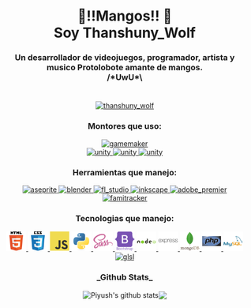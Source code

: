 <h1 align="center">🥭!!Mangos!! 🥭<br/> Soy Thanshuny_Wolf</h1>
<h3 align="center">Un desarrollador de videojuegos, programador, artista y musico Protolobote amante de mangos.<br/> /*UwU*\</h3>
<h1 align="center"></h1>

<p align="center"> <a href="https://twitter.com/thanshuny_wolf" target="blank"><img src="https://img.shields.io/twitter/follow/thanshuny_wolf?logo=twitter&style=for-the-badge" alt="thanshuny_wolf" /></a> 
 </p> 


<!--ENgines-->
<h3 align="center">Montores que uso:</h3>
<p align="center">
<a href="https://gamemaker.io/en/gamemaker" target="_blank" rel="noreferrer"> <img src="https://external-content.duckduckgo.com/iu/?u=https%3A%2F%2Fi-loadzone.com%2Fwp-content%2Fuploads%2F2020%2F06%2Fyoyo_logo_512.jpg&f=1&nofb=1" alt="gamemaker" width="40" height="40"/> </a><br/>
<a href="https://godotengine.org" target="_blank" rel="noreferrer"> <img src="https://upload.wikimedia.org/wikipedia/commons/thumb/6/6a/Godot_icon.svg/600px-Godot_icon.svg.png?20170822201738" alt="unity" width="40" height="40"/> </a>
<a href="https://unity.com/" target="_blank" rel="noreferrer"> <img src="https://www.vectorlogo.zone/logos/unity3d/unity3d-icon.svg" alt="unity" width="40" height="40"/> </a>
<a href="https://www.rpgmakerweb.com/products/rpg-maker-xp" target="_blank" rel="noreferrer"> <img src="https://images-wixmp-ed30a86b8c4ca887773594c2.wixmp.com/i/6ded0954-c083-45cf-a8e5-b47390e9b280/d54whq5-dfa4017e-8775-4503-bdc2-fe37136d9e98.png" alt="unity" width="40" height="40"/> </a>
</p>

<!--Herramientas-->
<h3 align="center">Herramientas que manejo:</h3>
<p align="center"> 
<a href="https://www.aseprite.org/" target="_blank" rel="noreferrer"> <img src="https://external-content.duckduckgo.com/iu/?u=http%3A%2F%2Fwww.aseprite.org%2Fassets%2Fimages%2Fhead.gif&f=1&nofb=1" alt="aseprite" width="40" height="40"/> </a>
<a href="https://www.blender.org/" target="_blank" rel="noreferrer"> <img src="https://external-content.duckduckgo.com/iu/?u=https%3A%2F%2Fi0.wp.com%2Fjaviscomputers.com%2Fwp-content%2Fuploads%2F2019%2F04%2FBlender_logo_no_text.svg_.png%3Fssl%3D1&f=1&nofb=1" alt="blender" width="48" height="40"/> </a>
<a href="https://www.image-line.com/fl-studio/" target="_blank" rel="noreferrer"> <img src="https://external-content.duckduckgo.com/iu/?u=https%3A%2F%2Ftse1.mm.bing.net%2Fth%3Fid%3DOIP.8un8EADoK_nHfnNGj7fS2QHaHa%26pid%3DApi&f=1" alt="fl_studio" width="40" height="40"/> </a>
<a href="https://inkscape.org/" target="_blank" rel="noreferrer"> <img src="https://external-content.duckduckgo.com/iu/?u=https%3A%2F%2Flogodownload.org%2Fwp-content%2Fuploads%2F2018%2F02%2Finkscape-logo-2.png&f=1&nofb=1" alt="inkscape" width="40" height="40"/> </a>
<a href="https://www.adobe.com/products/premiere.html" target="_blank" rel="noreferrer"> <img src="https://external-content.duckduckgo.com/iu/?u=https%3A%2F%2Fwww.imagensempng.com.br%2Fwp-content%2Fuploads%2F2020%2F12%2Fpremiere.png&f=1&nofb=1" alt="adobe_premier" width="40" height="40"/> </a>
<a href="http://www.famitracker.com/" target="_blank" rel="noreferrer"> <img src="https://softradar.com/static/products/famitracker/famitracker-logo.jpg" alt="famitracker" width="40" height="40"/> </a>
<p/>

<!--Lenguajes-->
<h3 align="center">Tecnologias que manejo:</h3>
<!--html-->
<p align="center">
 <a href="https://www.w3.org/html/" target="_blank" rel="noreferrer"> <img src="https://raw.githubusercontent.com/devicons/devicon/master/icons/html5/html5-original-wordmark.svg" alt="html5" width="40" height="40"/> </a> 
<!--css-->
<a href="https://www.w3schools.com/css/" target="_blank" rel="noreferrer"> <img src="https://raw.githubusercontent.com/devicons/devicon/master/icons/css3/css3-original-wordmark.svg" alt="css3" width="40" height="40"/> </a>
<!--js-->
<a href="https://developer.mozilla.org/en-US/docs/Web/JavaScript" target="_blank" rel="noreferrer"> <img src="https://raw.githubusercontent.com/devicons/devicon/master/icons/javascript/javascript-original.svg" alt="javascript" width="40" height="40"/> 
<!--python-->
<a href="https://www.python.org" target="_blank" rel="noreferrer"> <img src="https://raw.githubusercontent.com/devicons/devicon/master/icons/python/python-original.svg" alt="python" width="40" height="40"/> </a>
<!--sass-->
 <a href="https://sass-lang.com" target="_blank" rel="noreferrer"> <img src="https://raw.githubusercontent.com/devicons/devicon/master/icons/sass/sass-original.svg" alt="sass" width="40" height="40"/> </a
<!--bootstrap-->
 <a href="https://getbootstrap.com" target="_blank" rel="noreferrer"> <img src="https://raw.githubusercontent.com/devicons/devicon/master/icons/bootstrap/bootstrap-plain-wordmark.svg" alt="bootstrap" width="40" height="40"/> </a> <a href="https://www.w3schools.com/cpp/" target="_blank" rel="noreferrer">
<!--node-->
<a href="https://nodejs.org" target="_blank" rel="noreferrer"> <img src="https://raw.githubusercontent.com/devicons/devicon/master/icons/nodejs/nodejs-original-wordmark.svg" alt="nodejs" width="40" height="40"/>
<!--express-->
<img src="https://raw.githubusercontent.com/devicons/devicon/master/icons/express/express-original-wordmark.svg" alt="express" width="40" height="40"/> </a> 
<!--mongoDB-->
<a href="https://www.mongodb.com/" target="_blank" rel="noreferrer"> <img src="https://raw.githubusercontent.com/devicons/devicon/master/icons/mongodb/mongodb-original-wordmark.svg" alt="mongodb" width="40" height="40"/> </a>
<!--php-->
<a href="https://www.php.net" target="_blank" rel="noreferrer"> <img src="https://raw.githubusercontent.com/devicons/devicon/master/icons/php/php-original.svg" alt="php" width="40" height="40"/> </a>
<a href="https://www.mysql.com/" target="_blank" rel="noreferrer"> <img src="https://raw.githubusercontent.com/devicons/devicon/master/icons/mysql/mysql-original-wordmark.svg" alt="mysql" width="40" height="40"/> </a>
<a href="https://www.opengl.org/" target="_blank" rel="noreferrer"> <img src="https://external-content.duckduckgo.com/iu/?u=http%3A%2F%2Fwww.ozone3d.net%2Fpublic%2Fgeeks3d%2FOpenGL_500.png&f=1&nofb=1" alt="glsl" width="80" height="40"/> </a>

<!--labels-->
<h3 align="center">_Github Stats_</h3>
<p align="center">
<img align="center" src="https://github-readme-stats.vercel.app/api?username=thanshunywolf&show_icons=true&include_all_commits=true&theme=vue&hide_border=true" alt="Piyush's github stats" /><img align="center" src="https://github-readme-stats.vercel.app/api/top-langs?username=thanshunywolf&layout=compact&theme=vue&hide_border=true" />
</p>

